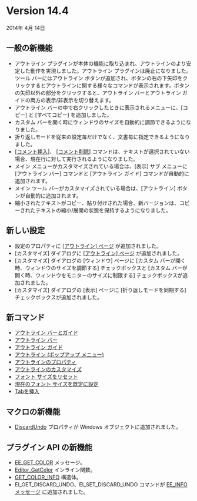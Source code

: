 # Version 14.4

2014年 4月 14日

## 一般の新機能

- アウトライン プラグインが本体の機能に取り込まれ、アウトラインのより安定した動作を実現しました。アウトライン プラグインは廃止になりました。ツール バーにはアウトライン ボタンが追加され、ボタンの右の下矢印をクリックするとアウトラインに関する様々なコマンドが表示されます。ボタンの矢印以外の部分をクリックすると、アウトライン バーとアウトライン ガイドの両方の表示/非表示を切り替えます。
- アウトライン バーの中で右クリックしたときに表示されるメニューに、\[コピー\] と \[すべてコピー\] を追加しました。
- カスタム バーを開く時にウィンドウのサイズを自動的に調節できるようになりました。
- 折り返しモードを従来の設定毎だけでなく、文書毎に指定できるようになりました。
- [\[コメント挿入\]](../cmd/convert/edit_comment)、 [\[コメント削除\]](../cmd/convert/edit_uncomment) コマンドは、テキストが選択されていない場合、現在行に対して実行されるようになりました。
- メイン メニューがカスタマイズされている場合は、\[表示\] サブ メニューに \[アウトライン バー\] コマンドと \[アウトライン ガイド\] コマンドが自動的に追加されます。
- メイン ツール バーがカスタマイズされている場合は、\[アウトライン\] ボタンが自動的に追加されます。
- 縮小されたテキストがコピー、貼り付けされた場合、新バージョンは、コピーされたテキストの縮小/展開の状態を保持するようになりました。

## 新しい設定

- 設定のプロパティに [\[アウトライン\] ページ](../dlg/properties/outline/index) が追加されました。
- \[カスタマイズ\] ダイアログに [\[アウトライン\] ページ](../dlg/customize/outline/index) が追加されました。
- \[カスタマイズ\] ダイアログの \[ウィンドウ\] ページに \[カスタム バーが開く時、ウィンドウのサイズを調節する\] チェックボックスと \[カスタム バーが開く時、ウィンドウをモニターのサイズに制限する\] チェックボックスが追加されました。
- \[カスタマイズ\] ダイアログの \[表示\] ページに \[折り返しモードを同期する\] チェックボックスが追加されました。

## 新コマンド

- [アウトライン バーとガイド](../cmd/view/outline_bar_guide)
- [アウトライン バー](../cmd/view/outline_bar)
- [アウトライン ガイド](../cmd/view/outline_guide)
- [アウトライン (ポップアップ メニュー)](../cmd/view/outline_popup)
- [アウトラインのプロパティ](../cmd/tools/property_outline)
- [アウトラインのカスタマイズ](../cmd/tools/customize_outline)
- [フォント サイズをリセット](../cmd/view/reset_font_size)
- [現在のフォント サイズを既定に設定](../cmd/view/set_default_font_size)
- [Tabを挿入](../cmd/insert/insert_tab)

## マクロの新機能

- [DiscardUndo](../macro/window/discard_undo) プロパティが Windows オブジェクトに追加されました。

## プラグイン API の新機能

- [EE\_GET\_COLOR](../plugin/message/ee_get_color) メッセージ。
- [Editor\_GetColor](../plugin/macro/editor_getcolor) インライン関数。
- [GET\_COLOR\_INFO](../plugin/structure/get_color_info) 構造体。
- EI\_GET\_DISCARD\_UNDO、EI\_SET\_DISCARD\_UNDO コマンドが [EE\_INFO メッセージ](../plugin/message/ee_info) に追加されました。
